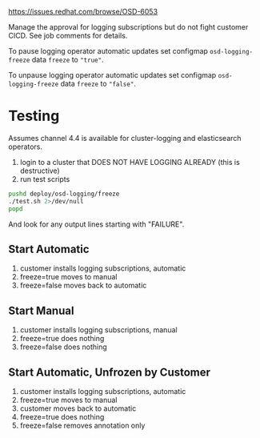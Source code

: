 https://issues.redhat.com/browse/OSD-6053

Manage the approval for logging subscriptions but do not fight customer CICD. See job comments for details.

To pause logging operator automatic updates set configmap `osd-logging-freeze` data `freeze` to `"true"`.

To unpause logging operator automatic updates set configmap `osd-logging-freeze` data `freeze` to `"false"`.


# Testing

Assumes channel 4.4 is available for cluster-logging and elasticsearch operators.

1. login to a cluster that DOES NOT HAVE LOGGING ALREADY (this is destructive)
2. run test scripts

```bash
pushd deploy/osd-logging/freeze
./test.sh 2>/dev/null
popd
```

And look for any output lines starting with "FAILURE".

## Start Automatic

1. customer installs logging subscriptions, automatic
2. freeze=true moves to manual
3. freeze=false moves back to automatic

## Start Manual

1. customer installs logging subscriptions, manual
2. freeze=true does nothing
3. freeze=false does nothing

## Start Automatic, Unfrozen by Customer

1. customer installs logging subscriptions, automatic
2. freeze=true moves to manual
3. customer moves back to automatic
4. freeze=true does nothing
5. freeze=false removes annotation only
